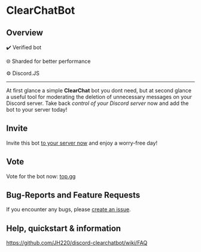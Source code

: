 # ClearChatBot 

## Overview

✔️ Verified bot

🌐 Sharded for better performance

⚙️ Discord.JS

***

At first glance a simple **ClearChat** bot you dont need, but at second glance a useful tool for moderating the deletion
of unnecessary messages on your Discord server. Take back _control of your Discord server_ now and add the bot to your
server today!

## Invite

Invite this bot [to your server now](https://www.jh220.de/ccbot/) and enjoy a worry-free day!

## Vote

Vote for the bot now: [top.gg](https://top.gg/bot/787789079227006976)

## Bug-Reports and Feature Requests

If you encounter any bugs, please [create an issue](https://github.com/JH220/discord-clearchatbot/issues).

## Help, quickstart & information

https://github.com/JH220/discord-clearchatbot/wiki/FAQ
